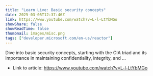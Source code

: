 ```yaml
---
title: "Learn Live: Basic security concepts"
date: 2025-03-05T12:37:46Z
link: https://www.youtube.com/watch?v=L-l-LtYbMGo
showShare: false
showReadTime: false
thumbnail: images/misc.png
tags: ["developer.microsoft.com/en-us/reactor"]
---
```

Dive into basic security concepts, starting with the CIA triad and its importance in maintaining confidentiality, integrity, and ...

- Link to article: https://www.youtube.com/watch?v=L-l-LtYbMGo